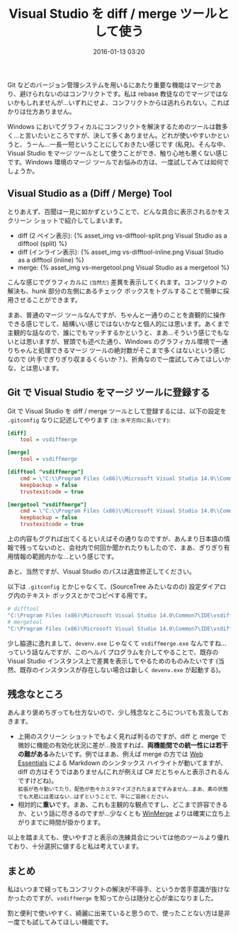 ﻿---
layout: post
title: "Visual Studio を diff / merge ツールとして使う"
date: 2016-01-13 03:20
comments: true
categories:
- programming
tags:
- Visual Studio
- Git
---

Git などのバージョン管理システムを用いるにあたり重要な機能はマージであり、避けられないのはコンフリクトです。私は rebase 教徒なのでマージではないかもしれませんが…いずれにせよ、コンフリクトからは逃れられない。こればかりは仕方ありません。

Windows においてグラフィカルにコンフリクトを解決するためのツールは数多く…と言いたいところですが、決して多くありません。どれが使いやすいかというと、うーん…一長一短ということにしておきたい感じです (私見)。そんな中、Visual Studio をマージ ツールとして使うことができ、触り心地も悪くない感じです。Windows 環境のマージ ツールでお悩みの方は、一度試してみては如何でしょうか。

<!-- more -->

## Visual Studio as a (Diff / Merge) Tool

とりあえず、百聞は一見に如かずということで、どんな具合に表示されるかをスクリーン ショットで紹介してしまいます。

* diff (2 ペイン表示): {% asset_img vs-difftool-split.png Visual Studio as a difftool (split) %}
* diff (インライン表示): {% asset_img vs-difftool-inline.png Visual Studio as a difftool (inline) %}
* merge: {% asset_img vs-mergetool.png Visual Studio as a mergetool %}

こんな感じでグラフィカルに <small>(当然だ)</small> 差異を表示してくれます。コンフリクトの解決も、hunk 部分の左側にあるチェック ボックスをトグルすることで簡単に採用させることができます。

まあ、普通のマージ ツールなんですが、ちゃんと一通りのことを直観的に操作できる感じでして、結構いい感じではないかなと個人的には思います。あくまで主観的な話なので、誰にでもマッチするかというと、まあ…そういう感じでもないとは思いますが、冒頭でも述べた通り、Windows のグラフィカル環境で一通りちゃんと処理できるマージ ツールの絶対数がそこまで多くはないという感じなので (片手でぎりぎり収まるくらいか？)、折角なので一度試してみてほしいかな、とは思います。

## Git で Visual Studio をマージ ツールに登録する

Git で Visual Studio を diff / merge ツールとして登録するには、以下の設定を `.gitconfig` なりに記述してやります <small>(注: 水平方向に長いです)</small>:

```ini
[diff]
    tool = vsdiffmerge

[merge]
    tool = vsdiffmerge

[difftool "vsdiffmerge"]
    cmd = \"C:\\Program Files (x86)\\Microsoft Visual Studio 14.0\\Common7\\IDE\\vsdiffmerge.exe\" \"$LOCAL\" \"$REMOTE\" //t
    keepbackup = false
    trustexitcode = true

[mergetool "vsdiffmerge"]
    cmd = \"C:\\Program Files (x86)\\Microsoft Visual Studio 14.0\\Common7\\IDE\\vsdiffmerge.exe\" \"$REMOTE\" \"$LOCAL\" \"$BASE\" \"$MERGED\" //m
    keepbackup = false
    trustexitcode = true
```

上の内容もググれば出てくるといえばその通りなのですが、あんまり日本語の情報で残ってないのと、会社内で何回か聞かれたりもしたので、まあ、ぎりぎり有用情報の範囲内かな…という感じです。

あと、当然ですが、Visual Studio のパスは適宜修正してください。

以下は `.gitconfig` とかじゃなくて、(SourceTree みたいなのの) 設定ダイアログ内のテキスト ボックスとかでコピペする用です。

```sh
# difftool
"C:\Program Files (x86)\Microsoft Visual Studio 14.0\Common7\IDE\vsdiffmerge.exe" "$LOCAL" "$REMOTE" /t
# mergetool
"C:\Program Files (x86)\Microsoft Visual Studio 14.0\Common7\IDE\vsdiffmerge.exe" "$REMOTE" "$LOCAL" "$BASE" "$MERGED" /m
```

少し脇道に逸れまして、`devenv.exe` じゃなくて `vsdiffmerge.exe` なんですね…っていう話なんですが、このヘルパ プログラムを介してやることで、既存の Visual Studio インスタンス上で差異を表示してやるためのものみたいです (当然、既存のインスタンスが存在しない場合は新しく `devenv.exe` が起動する)。

## 残念なところ

あんまり褒めちぎっても仕方ないので、少し残念なところについても言及しておきます。

* 上掲のスクリーン ショットでもよく見れば判るのですが、diff と merge で微妙に機能の有効化状況に差が…換言すれば、**両機能間での統一性には若干の難がある**みたいです。例ではまあ、例えば merge の方では [Web Essentials](http://vswebessentials.com/) による Markdown のシンタックス ハイライトが動いてますが、diff の方はそうではありません(これが例えば C# だとちゃんと表示されるんですけどね)。<br /><small>拡張が色々動いてたり、配色が色々カスタマイズされたままですみません…まあ、素の状態でも大筋には差はない…はずということで、平にご容赦ください。</small>
* 相対的に**重い**です。まあ、これも主観的な観点ですし、どこまで許容できるか、という話に尽きるのですが…少なくとも [WinMerge](http://winmerge.org/) よりは確実に立ち上がりまでに時間が掛かります。

以上を踏まえても、使いやすさと表示の洗練具合については他のツールより優れており、十分選択に値すると私は考えています。

## まとめ

私はいつまで経ってもコンフリクトの解決が不得手、というか苦手意識が抜けなかったのですが、`vsdiffmerge` を知ってからは随分と心が楽になりました。

割と便利で使いやすく、綺麗に出来ていると思うので、使ったことない方は是非一度でも試してみてほしい機能です。
